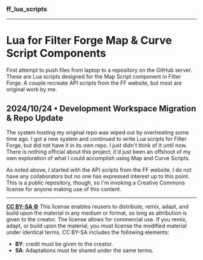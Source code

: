 ### ff_lua_scripts---# **Lua for Filter Forge Map & Curve Script Components**First attempt to push files from laptop to a repository on the GitHub server. These are Lua scripts designed for the Map Script component in Filter Forge. A couple recreate API scripts from the FF website, but most are original work by me.## 2024/10/24 • Development Workspace Migration & Repo UpdateThe system hosting my original repo was wiped out by overheating some time ago. I got a new system and continued to write Lua scripts for Filter Forge, but did not have it in its own repo. I just didn't think of it until now. There is nothing official about this project; it'd just been an offshoot of my own exploration of what I could accomplish using Map and Curve Scripts.As noted above, I started with the API scripts from the FF website. I do not have any collaborators but no one has expressed interest up to this point. This is a public repository, though, so I'm invoking a Creative Commons license for anyone making use of this content.---**[CC BY-SA ©](https://creativecommons.org/licenses/by-sa/4.0/)** This license enables reusers to distribute, remix, adapt, and build upon the material in any medium or format, so long as attribution is given to the creator. The license allows for commercial use. If you remix, adapt, or build upon the material, you must license the modified material under identical terms. CC BY-SA includes the following elements:- **BY**: credit must be given to the creator.- **SA**: Adaptations must be shared under the same terms.